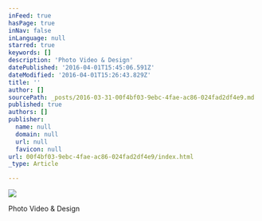 ```yaml
---
inFeed: true
hasPage: true
inNav: false
inLanguage: null
starred: true
keywords: []
description: 'Photo Video & Design'
datePublished: '2016-04-01T15:45:06.591Z'
dateModified: '2016-04-01T15:26:43.829Z'
title: ''
author: []
sourcePath: _posts/2016-03-31-00f4bf03-9ebc-4fae-ac86-024fad2df4e9.md
published: true
authors: []
publisher:
  name: null
  domain: null
  url: null
  favicon: null
url: 00f4bf03-9ebc-4fae-ac86-024fad2df4e9/index.html
_type: Article

---
```

![](https://the-grid-user-content.s3-us-west-2.amazonaws.com/9c824e61-a939-4679-8b61-280890ca537f.jpg)

Photo Video & Design